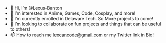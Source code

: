 - 👋 Hi, I’m @Lexus-Banton
- 👀 I’m interested in Anime, Games, Code, Cosplay, and more!
- 🌱 I’m currently enrolled in Delaware Tech. So More projects to come!
- 💞️ I’m looking to collaborate on fun projects and things that can be useful to others!
- 📫 How to reach me lexcancode@gmail.com or my Twitter link in Bio!

<!---
Lexus-Banton/Lexus-Banton is a ✨ special ✨ repository because its `README.md` (this file) appears on your GitHub profile.
You can click the Preview link to take a look at your changes.
--->
